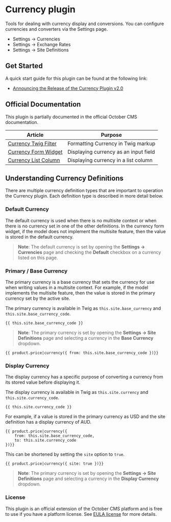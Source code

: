 # Currency plugin

Tools for dealing with currency display and conversions. You can configure currencies and converters via the Settings page.

- Settings → Currencies
- Settings → Exchange Rates
- Settings → Site Definitions

## Get Started

A quick start guide for this plugin can be found at the following link:

- [Announcing the Release of the Currency Plugin v2.0
](https://octobercms.com/blog/post/announcing-release-currency-plugin-v2)

## Official Documentation

This plugin is partially documented in the official October CMS documentation.

Article | Purpose
------- | --------
[Currency Twig Filter](https://docs.octobercms.com/3.x/markup/filter/currency.html) | Formatting Currency in Twig markup
[Currency Form Widget](https://docs.octobercms.com/3.x/element/form/widget-currency.html) | Displaying currency as an input field
[Currency List Column](https://docs.octobercms.com/3.x/element/lists/column-currency.html) | Displaying currency in a list column

## Understanding Currency Definitions

There are multiple currency definition types that are important to operation the Currency plugin. Each definition type is described in more detail below.

### Default Currency

The default currency is used when there is no multisite context or when there is no currency set in one of the other definitions. In the currency form widget, if the model does not implement the multisite feature, then the value is stored in the default currency.

> **Note**: The default currency is set by opening the **Settings → Currencies** page and checking the **Default** checkbox on a currency listed on this page.

### Primary / Base Currency

The primary currency is a base currency that sets the currency for use when writing values in a multisite context. For example, if the model implements the multisite feature, then the value is stored in the primary currency set by the active site.

The primary currency is available in Twig as `this.site.base_currency` and `this.site.base_currency_code`.

```twig
{{ this.site.base_currency_code }}
```

> **Note**: The primary currency is set by opening the **Settings → Site Definitions** page and selecting a currency in the **Base Currency** dropdown.

```twig
{{ product.price|currency({ from: this.site.base_currency_code })}}
```

### Display Currency

The display currency has a specific purpose of converting a currency from its stored value before displaying it.

The display currency is available in Twig as `this.site.currency` and `this.site.currency_code`.

```twig
{{ this.site.currency_code }}
```

For example, if a value is stored in the primary currency as USD and the site definition has a display currency of AUD.

```twig
{{ product.price|currency({
    from: this.site.base_currency_code,
    to: this.site.currency_code
})}}
```

This can be shortened by setting the `site` option to `true`.

```twig
{{ product.price|currency({ site: true })}}
```

> **Note**: The primary currency is set by opening the **Settings → Site Definitions** page and selecting a currency in the **Display Currency** dropdown.

### License

This plugin is an official extension of the October CMS platform and is free to use if you have a platform license. See [EULA license](LICENSE.md) for more details.

